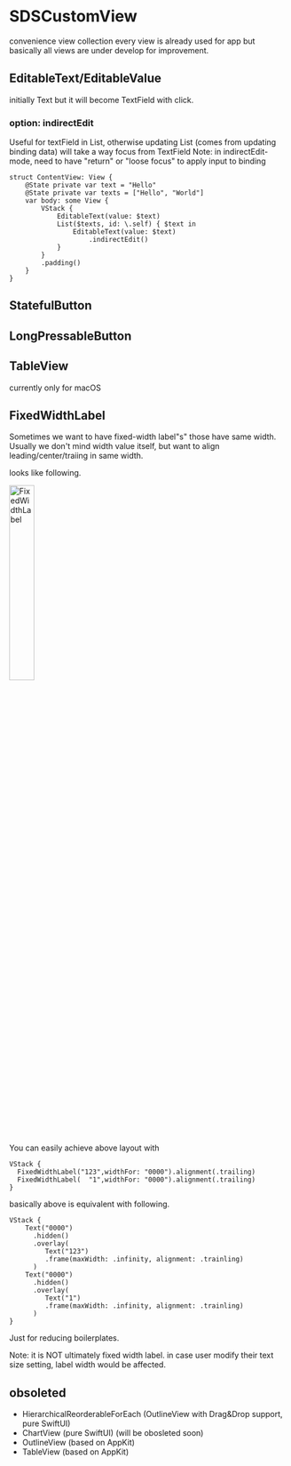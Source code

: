 # SDSCustomView

convenience view collection
every view is already used for app but basically all views are under develop for improvement.

## EditableText/EditableValue
initially Text but it will become TextField with click.

### option: indirectEdit
Useful for textField in List, otherwise updating List (comes from updating binding data) will take a way focus from TextField
Note: in indirectEdit-mode, need to have "return" or "loose focus" to apply input to binding

```
struct ContentView: View {
    @State private var text = "Hello"
    @State private var texts = ["Hello", "World"]
    var body: some View {
        VStack {
            EditableText(value: $text)
            List($texts, id: \.self) { $text in
                EditableText(value: $text)
                    .indirectEdit()
            }
        }
        .padding()
    }
}

```

## StatefulButton

## LongPressableButton

## TableView
currently only for macOS

## FixedWidthLabel

Sometimes we want to have fixed-width label"s" those have same width.
Usually we don't mind width value itself, but want to align leading/center/traiing in same width.

looks like following.

<img width=30% alt="FixedWidthLabel" src="https://user-images.githubusercontent.com/6419800/164699567-ec2592c4-3191-4b7e-8f4e-b137b62dd488.png">

You can easily achieve above layout with
```
VStack {
  FixedWidthLabel("123",widthFor: "0000").alignment(.trailing)
  FixedWidthLabel(  "1",widthFor: "0000").alignment(.trailing)
}
```

basically above is equivalent with following.
```
VStack {
    Text("0000")
      .hidden()
      .overlay(
         Text("123")
         .frame(maxWidth: .infinity, alignment: .trainling)
      )
    Text("0000")
      .hidden()
      .overlay(
         Text("1")
         .frame(maxWidth: .infinity, alignment: .trainling)
      )
}
```

Just for reducing boilerplates.

Note: it is NOT ultimately fixed width label.
in case user modify their text size setting, label width would be affected.


## obsoleted
 - HierarchicalReorderableForEach (OutlineView with Drag&Drop support, pure SwiftUI)
 - ChartView (pure SwiftUI) (will be obosleted soon)
 - OutlineView (based on AppKit)
 - TableView (based on AppKit)


